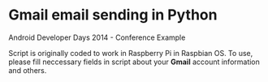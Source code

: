 # Gmail email sending in Python

Android Developer Days 2014 - Conference Example

Script is originally coded to work in Raspberry Pi in Raspbian OS.
To use, please fill neccessary fields in script about your **Gmail** account information and others.
